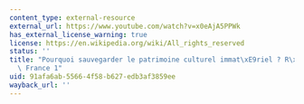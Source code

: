 ```yaml
---
content_type: external-resource
external_url: https://www.youtube.com/watch?v=x0eAjA5PPWk
has_external_license_warning: true
license: https://en.wikipedia.org/wiki/All_rights_reserved
status: ''
title: "Pourquoi sauvegarder le patrimoine culturel immat\xE9riel ? R\xE9ponse de\
  \ France 1"
uid: 91afa6ab-5566-4f58-b627-edb3af3859ee
wayback_url: ''
---
```

